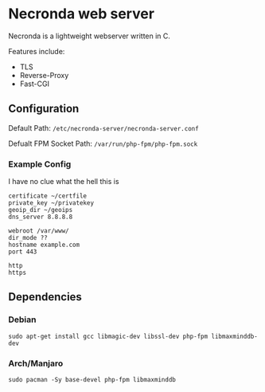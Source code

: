 
# Necronda web server

Necronda is a lightweight webserver written in C.

Features include:

* TLS
* Reverse-Proxy
* Fast-CGI


## Configuration

Default Path: `/etc/necronda-server/necronda-server.conf`

Defualt FPM Socket Path: `/var/run/php-fpm/php-fpm.sock`

### Example Config

I have no clue what the hell this is 

```
certificate ~/certfile
private_key ~/privatekey
geoip_dir ~/geoips
dns_server 8.8.8.8

webroot /var/www/
dir_mode ??
hostname example.com
port 443

http
https
```



## Dependencies

### Debian

`sudo apt-get install gcc libmagic-dev libssl-dev php-fpm libmaxminddb-dev`

### Arch/Manjaro

`sudo pacman -Sy base-devel php-fpm libmaxminddb`

